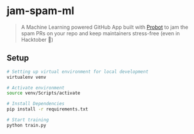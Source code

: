 # jam-spam-ml

> A Machine Learning powered GitHub App built with [Probot](https://github.com/probot/probot) to jam the spam PRs on your repo and keep maintainers stress-free (even in Hacktober 🎃)

## Setup

```sh
# Setting up virtual environment for local development
virtualenv venv

# Activate environment
source venv/Scripts/activate

# Install Dependencies
pip install -r requirements.txt

# Start training
python train.py
```
